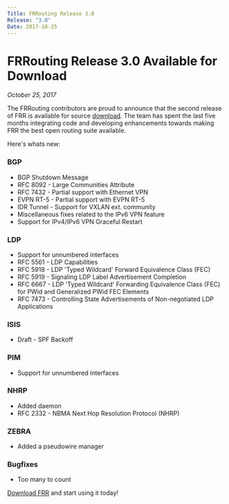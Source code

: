 ```yaml
---
Title: FRRouting Release 3.0
Release: "3.0"
Date: 2017-10-25
---
```


# FRRouting Release 3.0 Available for Download
*October 25, 2017*

The FRRouting contributors are proud to announce that the second release of FRR is available for source [download](https://github.com/FRRouting/frr/releases/tag/frr-3.0).  The team has spent the last five months integrating code and developing enhancements towards making FRR the best open routing suite available.

Here's whats new:

### BGP
* BGP Shutdown Message
* RFC 8092 - Large Communities Attribute
* RFC 7432 - Partial support with Ethernet VPN
* EVPN RT-5 - Partial support with EVPN RT-5
* IDR Tunnel - Support for VXLAN ext. community
* Miscellaneous fixes related to the IPv6 VPN feature
* Support for IPv4/IPv6 VPN Graceful Restart

### LDP
* Support for unnumbered interfaces
* RFC 5561 - LDP Capabilities
* RFC 5918 - LDP 'Typed Wildcard' Forward Equivalence Class (FEC)
* RFC 5919 - Signaling LDP Label Advertisement Completion
* RFC 6667 - LDP 'Typed Wildcard' Forwarding Equivalence Class (FEC) for PWid and Generalized PWid FEC Elements
* RFC 7473 - Controlling State Advertisements of Non-negotiated LDP Applications

### ISIS
* Draft - SPF Backoff

### PIM
* Support for unnumbered interfaces

### NHRP
* Added daemon
* RFC 2332 - NBMA Next Hop Resolution Protocol (NHRP)

### ZEBRA
* Added a pseudowire manager

### Bugfixes
* Too many to count

[Download FRR](https://github.com/FRRouting/frr/releases/tag/frr-3.0) and start using it today!
